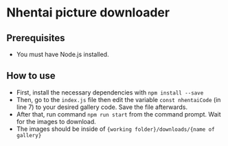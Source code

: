 # Nhentai picture downloader
## Prerequisites
* You must have Node.js installed.
## How to use
* First, install the necessary dependencies with `npm install --save`
* Then, go to the `index.js` file then edit the variable `const nhentaiCode` (in line 7) to your desired gallery code. Save the file afterwards.
* After that, run command `npm run start` from the command prompt. Wait for the images to download.
* The images should be inside of `{working folder}/downloads/{name of gallery}`